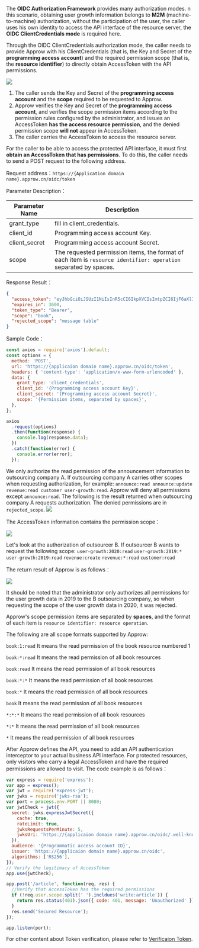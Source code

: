 <IntegrationDetailCard title="Obtain An AccessToken That Has Permissions">

The **OIDC Authorization Framework** provides many authorization modes. n this scenario, obtaining user growth information belongs to **M2M** (machine-to-machine) authorization, without the participation of the user, the caller uses his own identity to access the API interface of the resource server, the **OIDC ClientCredentials mode** is required here.

Through the OIDC ClientCredentials authorization mode, the caller needs to provide Approw with his ClientCredentials (that is, the Key and Secret of the **programming access account**) and the required permission scope (that is, the **resource identifier**) to directly obtain AccessToken with the API permissions.

![](~@imagesZhCn/guides/authorization/m2m-flow.png)

1. The caller sends the Key and Secret of the **programming access account** and the **scope** required to be requested to Approw.
2. Approw verifies the Key and Secret of the **programming access account**, and verifies the scope permission items according to the permission rules configured by the administrator, and issues an AccessToken **has the access resource permission**, and the denied permission scope **will not** appear in AccessToken.
3. The caller carries the AccessToken to access the resource server.

For the caller to be able to access the protected API interface, it must first **obtain an AccessToken that has permissions**. To do this, the caller needs to send a POST request to the following address.

Request address：`https://{Application domain name}.approw.cn/oidc/token`

Parameter Description：

| Parameter Name  | Description                                                                                                      |
| -------------   | ---------------------------------------------------------------------------------------------------------------- |
| grant_type      | fill in client_credentials.                                                                                      |
| client_id       | Programming access account Key.                                                                                  |
| client_secret   | Programming access account Secret.                                                                               |
| scope           | The requested permission items, the format of each item is `resource identifier: operation` separated by spaces. |

Response Result：

```json
{
  "access_token": "eyJhbGciOiJSUzI1NiIsInR5cCI6IkpXVCIsImtpZCI6IjF6aXlIVG15M184MDRDOU1jUENHVERmYWJCNThBNENlZG9Wa3VweXdVeU0ifQ.eyJqdGkiOiJ2S1ZGV3FKemltTm5MSTlYZy0zam0iLCJpYXQiOjE2MTI1MDA2OTgsImV4cCI6MTYxMjUwNDI5OCwic2NvcGUiOiJib29rIiwiaXNzIjoiaHR0cHM6Ly9zdGVhbS10YWxrLmF1dGhpbmcuY24vb2lkYyIsImF1ZCI6IjYwMWJmMzVhY2E1ZDM4NzVjNDY3NDgyYyIsImF6cCI6IjYwMTkzYzYxMGY5MTE3ZTdjYjA0OTE1OSJ9.DS0l6zdlr_bGLqmDQRxvHUL4fmyLS5je6bqUCSSo06OIWSfcDZMZAqH5aYXP7Hzm4SiT6sfOCP_IiPSOxJPgFPYAmQTPSvJ5e6zs9jNeZyep_O6NWjlOGbDirskZE1pSZO_16ceiFr3jprSp13ff6O6Fa9YkY-8b_L3ouDqKhtb_4051pWZif-VzgXSkmvflTmqauJul9b5PzaeGWL-PKOrHrUiHjJwf9wqtR-3C8voFmi9pmxrUJYGSJoxwcxxSEceUY3d9oJU3v7e6FOnT_EMxfQCrAgzXR21bOitsAutOVXg1N9H0QJiNBESorCcj6yi1fVePTeDI5nY6xj9oDw",
  "expires_in": 3600,
  "token_type": "Bearer",
  "scope": "book",
  "rejected_scope": "message table"
}
```

Sample Code：

```js
const axios = require('axios').default;
const options = {
  method: 'POST',
  url: 'https://{applicaion domain name}.approw.cn/oidc/token',
  headers: { 'content-type': 'application/x-www-form-urlencoded' },
  data: {
    grant_type: 'client_credentials',
    client_id: '{Programming access account Key}',
    client_secret: '{Programming access account Secret}',
    scope: '{Permission items, separated by spaces}',
  },
};

axios
  .request(options)
  .then(function(response) {
    console.log(response.data);
  })
  .catch(function(error) {
    console.error(error);
  });
```

We only authorize the read permission of the announcement information to outsourcing company A. If outsourcing company A carries other scopes when requesting authorization, for example: `announce:read announce:update revenue:read customer user-growth:read`. Approw will deny all permissions except `announce:read`. The following is the result returned when outsourcing company A requests authorization. The denied permissions are in `rejected_scope`.
![](~@imagesZhCn/guides/authorization/client-credentials-result.png)

The AccessToken information contains the permission scope：

![](~@imagesZhCn/guides/authorization/client-credentials-token.png)

Let's look at the authorization of outsourcer B. If outsourcer B wants to request the following scope: `user-growth:2020:read` `user-growth:2019:*` `user-growth:2019:read` `revenue:create` `revenue:*:read` `customer:read`

The return result of Approw is as follows：

![](~@imagesZhCn/guides/authorization/client-credentials-result-2.png)

It should be noted that the administrator only authorizes all permissions for the user growth data in 2019 to the B outsourcing company, so when requesting the scope of the user growth data in 2020, it was rejected.

</IntegrationDetailCard>

<IntegrationDetailCard title="Scope Permission Item Specification">

Approw's scope permission items are separated by **spaces**, and the format of each item is `resource identifier: resource operation`.

The following are all scope formats supported by Approw:

`book:1:read` It means the read permission of the book resource numbered 1

`book:*:read` It means the read permission of all book resources

`book:read` It means the read permission of all book resources

`book:*:*` It means the read permission of all book resources

`book:*` It means the read permission of all book resources

`book` It means the read permission of all book resources

`*:*:*` It means the read permission of all book resources

`*:*` It means the read permission of all book resources

`*` It means the read permission of all book resources

</IntegrationDetailCard>

<IntegrationDetailCard title="Add API Authentication Interceptor">

After Approw defines the API, you need to add an API authentication interceptor to your actual business API interface. For protected resources, only visitors who carry a legal AccessToken and have the required permissions are allowed to visit.
The code example is as follows：

```javascript
var express = require('express');
var app = express();
var jwt = require('express-jwt');
var jwks = require('jwks-rsa');
var port = process.env.PORT || 8080;
var jwtCheck = jwt({
  secret: jwks.expressJwtSecret({
    cache: true,
    rateLimit: true,
    jwksRequestsPerMinute: 5,
    jwksUri: 'https://{applicaion domain name}.approw.cn/oidc/.well-known/jwks.json',
  }),
  audience: '{Programmatic access account ID}',
  issuer: 'https://{applicaion domain name}.approw.cn/oidc',
  algorithms: ['RS256'],
});
// Verify the legitimacy of AccessToken
app.use(jwtCheck);

app.post('/article', function(req, res) {
  //Verify that AccessToken has the required permissions
  if (!req.user.scope.split(' ').incldues('write:article')) {
    return res.status(401).json({ code: 401, message: 'Unauthorized' });
  }
  res.send('Secured Resource');
});

app.listen(port);
```

For other content about Token verification, please refer to [Verificaion Token](../../advanced/verify-jwt-token.md).

</IntegrationDetailCard>

